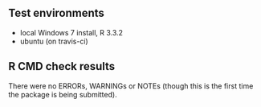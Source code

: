 ## Test environments
* local Windows 7 install, R 3.3.2
* ubuntu (on travis-ci)

## R CMD check results
There were no ERRORs, WARNINGs or NOTEs (though this is the first time the package is being submitted).
